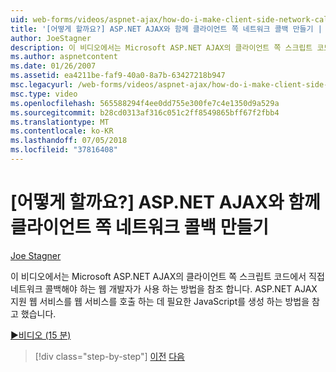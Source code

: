 ```yaml
---
uid: web-forms/videos/aspnet-ajax/how-do-i-make-client-side-network-callbacks-with-aspnet-ajax
title: '[어떻게 할까요?] ASP.NET AJAX와 함께 클라이언트 쪽 네트워크 콜백 만들기 | Microsoft 문서'
author: JoeStagner
description: 이 비디오에서는 Microsoft ASP.NET AJAX의 클라이언트 쪽 스크립트 코드에서 직접 네트워크 콜백해야 하는 웹 개발자가 사용 하는 방법을 참조 합니다. 에서는 참조 방식 ASP.NET...
ms.author: aspnetcontent
ms.date: 01/26/2007
ms.assetid: ea4211be-faf9-40a0-8a7b-63427218b947
msc.legacyurl: /web-forms/videos/aspnet-ajax/how-do-i-make-client-side-network-callbacks-with-aspnet-ajax
msc.type: video
ms.openlocfilehash: 565588294f4ee0dd755e300fe7c4e1350d9a529a
ms.sourcegitcommit: b28cd0313af316c051c2ff8549865bff67f2fbb4
ms.translationtype: MT
ms.contentlocale: ko-KR
ms.lasthandoff: 07/05/2018
ms.locfileid: "37816408"
---
```

<a name="how-do-i-make-client-side-network-callbacks-with-aspnet-ajax"></a>[어떻게 할까요?] ASP.NET AJAX와 함께 클라이언트 쪽 네트워크 콜백 만들기
====================
[Joe Stagner](https://github.com/JoeStagner)

이 비디오에서는 Microsoft ASP.NET AJAX의 클라이언트 쪽 스크립트 코드에서 직접 네트워크 콜백해야 하는 웹 개발자가 사용 하는 방법을 참조 합니다. ASP.NET AJAX 지원 웹 서비스를 웹 서비스를 호출 하는 데 필요한 JavaScript를 생성 하는 방법을 참고 했습니다.

[&#9654;비디오 (15 분)](https://channel9.msdn.com/Blogs/ASP-NET-Site-Videos/how-do-i-make-client-side-network-callbacks-with-aspnet-ajax)

> [!div class="step-by-step"]
> [이전](how-do-i-implement-dynamic-partial-page-updates-with-aspnet-ajax.md)
> [다음](how-do-i-add-aspnet-ajax-features-to-an-existing-web-application.md)
